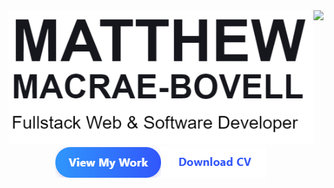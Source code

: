 <!--### Hi there 👋-->

<!--
**MathyouMB/MathyouMB** is a ✨ _special_ ✨ repository because its `README.md` (this file) appears on your GitHub profile.

Here are some ideas to get you started:

- 🔭 I’m currently working on ...
- 🌱 I’m currently learning ...
- 👯 I’m looking to collaborate on ...
- 🤔 I’m looking for help with ...
- 💬 Ask me about ...
- 📫 How to reach me: ...
- 😄 Pronouns: ...
- ⚡ Fun fact: ...
-->
<div style="display:flex;" width="100%">
     <div style="display:flex; flex-direction: column; align-items: center; justify-content: center;">
         <div>
             <img src="./name.png"></img>
         </div>
         <div style="display:flex">
                 <div><img src="./viewmywork.png"></img></div>  
                 <div><img src="./downloadcv.png"></img></div>  
         </div>
     </div>
     <div>
         <img src="./skill_wheel.gif"></img>
     </div>
</div>

